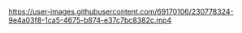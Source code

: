 https://user-images.githubusercontent.com/69170106/230778324-9e4a03f8-1ca5-4675-b874-e37c7bc8382c.mp4
